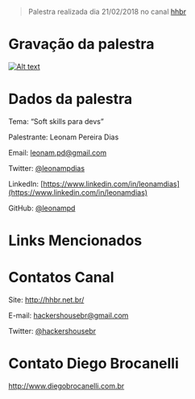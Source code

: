 > Palestra realizada dia 21/02/2018 no canal [hhbr](http://youtube.com/hhbr-tech)

# Gravação da palestra
[![Alt text](https://i.ytimg.com/vi/xchDpaUYBFE/hqdefault.jpg)](https://www.youtube.com/watch?v=xchDpaUYBFE)

# Dados da palestra

Tema: “Soft skills para devs”

Palestrante: Leonam Pereira Dias

Email: leonam.pd@gmail.com

Twitter: [@leonampdias](twitter.com/leonampdias)

LinkedIn: [https://www.linkedin.com/in/leonamdias](https://www.linkedin.com/in/leonamdias)

GitHub: [@leonampd](https://github.com/leonampd)

# Links Mencionados

# Contatos Canal
Site: http://hhbr.net.br/

E-mail: hackershousebr@gmail.com

Twitter: [@hackershousebr](twitter.com/hackershousebr)

# Contato Diego Brocanelli
http://www.diegobrocanelli.com.br
